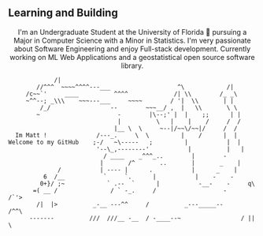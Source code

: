 <html>
   <body>
      <h2 align="left">Learning and Building</h2>
      <p align="center">
         I'm an Undergraduate Student at the University of Florida 🐊 pursuing a Major in Computer Science with a Minor in Statistics. I'm very passionate about Software Engineering and enjoy Full-stack development. Currently working on ML Web Applications and a geostatistical open source software library. <br>
      </p>
      
```ascii 
             /|                                                               
        //^^^  ~~~~^^^^---___                   ^\            /|              
     /c~~`'     ____          ^^^^             /| \\        /_ _\             
     ~^^--; _\\\    ~~~---___     ~~~~        / '|  \\       | |              
         /_/                 --        ~~~__/ ,  |   \\       \ \             
        ~                      -        |\--;' |  |    ;;      | |            
                               |          \   |    |    /     /  / 
                              |__ \  \     ~--|/~~\/~~|/     /  /             
  Im Matt !              /---_.     \  \         |    /      |  |             
Welcome to my GitHub    ;-/   ~\-----   ;         |           |  |            
                         '--\_,--------'           |          |   |           
                           / ____    _^^^_..        |        -                
                          |       /^       ..       |       _    |            
              /           | ---- |      .           |      _    |             
          6  /__           `     `.      |           |    -    -              
         0+}/ ;~            ` .--  `      |           -__-    -     q\        
       =( __ /               / ` -_.     /                   -     /`'>       
        /|  |>          _-__ ---^^     /          _---_____--      /^^\       
      -------          ///  ///__ -__  / -____--~                 / || \
```
      
   </body>
</html>
